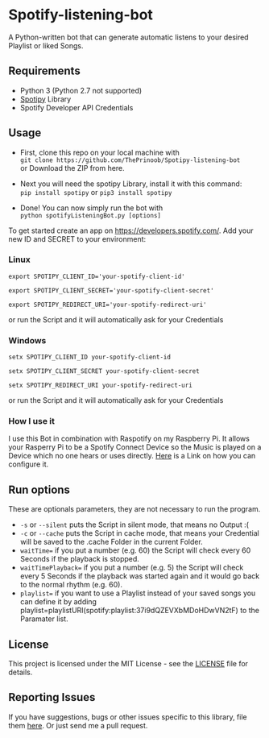 # Spotify-listening-bot
A Python-written bot that can generate automatic listens to your desired Playlist or liked Songs.

## Requirements

* Python 3 (Python 2.7 not supported)
* [Spotipy](https://github.com/plamere/spotipy) Library
* Spotify Developer API Credentials

## Usage
* First, clone this repo on your local machine with\
```git clone https://github.com/ThePrinoob/Spotipy-listening-bot```\
or Download the ZIP from here.

* Next you will need the spotipy Library, install it with this command:\
```pip install spotipy```
or
```pip3 install spotipy```

* Done! You can now simply run the bot with\
```python spotifyListeningBot.py [options]```

To get started create an app on https://developers.spotify.com/.
Add your new ID and SECRET to your environment:

### Linux
```export SPOTIPY_CLIENT_ID='your-spotify-client-id'```

```export SPOTIPY_CLIENT_SECRET='your-spotify-client-secret'```

```export SPOTIPY_REDIRECT_URI='your-spotify-redirect-uri'```

or run the Script and it will automatically ask for your Credentials

### Windows
```setx SPOTIPY_CLIENT_ID your-spotify-client-id```

```setx SPOTIPY_CLIENT_SECRET your-spotify-client-secret```

```setx SPOTIPY_REDIRECT_URI your-spotify-redirect-uri```

or run the Script and it will automatically ask for your Credentials

### How I use it
I use this Bot in combination with Raspotify on my Raspberry Pi. It allows your Rasperry Pi to be a Spotify Connect Device so the Music is played on a Device which no one hears or uses directly. [Here](https://pimylifeup.com/raspberry-pi-spotify/) is a Link on how you can configure it.

## Run options
These are optionals parameters, they are not necessary to run the program.

* ```-s``` or ```--silent``` puts the Script in silent mode, that means no Output :(
* ```-c``` or ```--cache``` puts the Script in cache mode, that means your Credential will be saved to the .cache Folder in the current Folder.
* ```waitTime=``` if you put a number (e.g. 60) the Script will check every 60 Seconds if the playback is stopped.
* ```waitTimePlayback=``` if you put a number (e.g. 5) the Script will check every 5 Seconds if the playback was started again and it would go back to the normal rhythm (e.g. 60).
* ```playlist=``` if you want to use a Playlist instead of your saved songs you can define it by adding playlist=playlistURI(spotify:playlist:37i9dQZEVXbMDoHDwVN2tF) to the Paramater list.

## License

This project is licensed under the MIT License - see the [LICENSE](LICENSE) file for details.

## Reporting Issues

If you have suggestions, bugs or other issues specific to this library, file them [here](https://github.com/ThePrinoob/spotify-listening-bot/issues). Or just send me a pull request.
